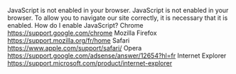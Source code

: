 JavaScript is not enabled in your browser. JavaScript is not enabled in your browser. To allow you to navigate our site correctly, it is necessary that it is enabled. How do I enable JavaScript? Chrome https://support.google.com/chrome Mozilla Firefox https://support.mozilla.org/fr/home Safari https://www.apple.com/support/safari/ Opera https://support.google.com/adsense/answer/12654?hl=fr Internet Explorer https://support.microsoft.com/product/internet-explorer

